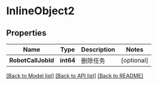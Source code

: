 # InlineObject2

## Properties

Name | Type | Description | Notes
------------ | ------------- | ------------- | -------------
**RobotCallJobId** | **int64** | 删除任务 | [optional] 

[[Back to Model list]](../README.md#documentation-for-models) [[Back to API list]](../README.md#documentation-for-api-endpoints) [[Back to README]](../README.md)


